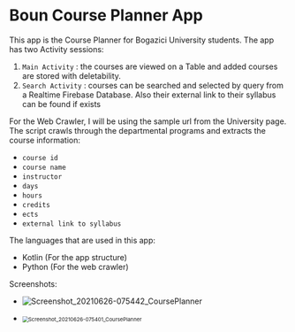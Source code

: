 # Boun Course Planner App

This app is the Course Planner for Bogazici University students. The app has two Activity sessions:
1. `Main Activity` : the courses are viewed on a Table and added courses are stored with deletability.
2. `Search Activity` : courses can be searched and selected by query from a Realtime Firebase Database. Also their external link to their syllabus can be found if exists

For the Web Crawler, I will be using the sample url from the University page. The script crawls through the departmental programs and extracts the course information:
- `course id`
- `course name`
- `instructor`
- `days`
- `hours`
- `credits`
- `ects`
- `external link to syllabus`

The languages that are used in this app:
- Kotlin (For the app structure)
- Python (For the web crawler)

Screenshots:

- ![Screenshot_20210626-075442_CoursePlanner](/home/kara/Documents/Repositories/CoursePlannerApp/Screenshots/Screenshot_20210626-075442_CoursePlanner.jpg)

- <img src="/home/kara/Documents/Repositories/CoursePlannerApp/Screenshots/Screenshot_20210626-075401_CoursePlanner.jpg" alt="Screenshot_20210626-075401_CoursePlanner" style="zoom:67%;" />

